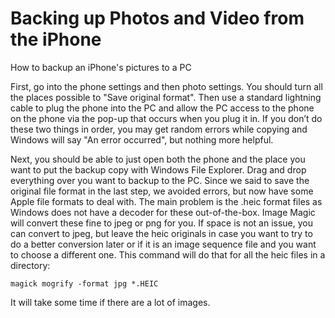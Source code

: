 # Backing up Photos and Video from the iPhone
How to backup an iPhone's pictures to a PC

First, go into the phone settings and then photo settings. You should turn all the places possible to "Save original format". Then use a standard lightning cable to plug the phone into the PC and allow the PC access to the phone on the phone via the pop-up that occurs when you plug it in. If you don’t do these two things in order, you may get random errors while copying and Windows will say "An error occurred", but nothing more helpful.

Next, you should be able to just open both the phone and the place you want to put the backup copy with Windows File Explorer. Drag and drop everything over you want to backup to the PC. Since we said to save the original file format in the last step, we avoided errors, but now have some Apple file formats to deal with. The main problem is the .heic format files as Windows does not have a decoder for these out-of-the-box. Image Magic will convert these fine to jpeg or png for you. If space is not an issue, you can convert to jpeg, but leave the heic originals in case you want to try to do a better conversion later or if it is an image sequence file and you want to choose a different one. This command will do that for all the heic files in a directory:
```
magick mogrify -format jpg *.HEIC
```
It will take some time if there are a lot of images.